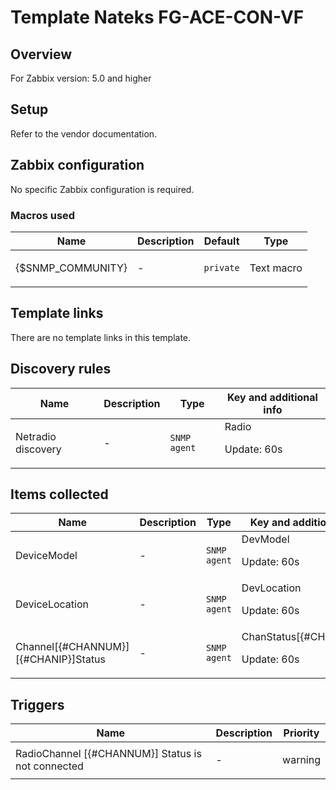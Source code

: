 # Template Nateks FG-ACE-CON-VF

## Overview

For Zabbix version: 5.0 and higher

## Setup

Refer to the vendor documentation.

## Zabbix configuration

No specific Zabbix configuration is required.

### Macros used

|Name|Description|Default|Type|
|----|-----------|-------|----|
|{$SNMP_COMMUNITY}|<p>-</p>|`private`|Text macro|
## Template links

There are no template links in this template.

## Discovery rules

|Name|Description|Type|Key and additional info|
|----|-----------|----|----|
|Netradio discovery|<p>-</p>|`SNMP agent`|Radio<p>Update: 60s</p>|
## Items collected

|Name|Description|Type|Key and additional info|
|----|-----------|----|----|
|DeviceModel|<p>-</p>|`SNMP agent`|DevModel<p>Update: 60s</p>|
|DeviceLocation|<p>-</p>|`SNMP agent`|DevLocation<p>Update: 60s</p>|
|Channel[{#CHANNUM}][{#CHANIP}]Status|<p>-</p>|`SNMP agent`|ChanStatus[{#CHANNUM}]<p>Update: 60s</p>|
## Triggers

|Name|Description|Priority|
|----|-----------|----|
|RadioChannel [{#CHANNUM}] Status is not connected|<p>-</p>|warning|

